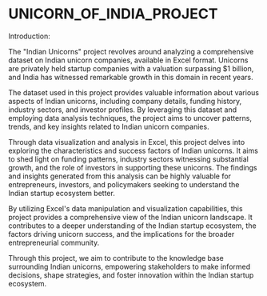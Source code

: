 # UNICORN_OF_INDIA_PROJECT

Introduction:

The "Indian Unicorns" project revolves around analyzing a comprehensive dataset on Indian unicorn companies, available in Excel format. Unicorns are privately held startup companies with a valuation surpassing $1 billion, and India has witnessed remarkable growth in this domain in recent years.

The dataset used in this project provides valuable information about various aspects of Indian unicorns, including company details, funding history, industry sectors, and investor profiles. By leveraging this dataset and employing data analysis techniques, the project aims to uncover patterns, trends, and key insights related to Indian unicorn companies.

Through data visualization and analysis in Excel, this project delves into exploring the characteristics and success factors of Indian unicorns. It aims to shed light on funding patterns, industry sectors witnessing substantial growth, and the role of investors in supporting these unicorns. The findings and insights generated from this analysis can be highly valuable for entrepreneurs, investors, and policymakers seeking to understand the Indian startup ecosystem better.

By utilizing Excel's data manipulation and visualization capabilities, this project provides a comprehensive view of the Indian unicorn landscape. It contributes to a deeper understanding of the Indian startup ecosystem, the factors driving unicorn success, and the implications for the broader entrepreneurial community.

Through this project, we aim to contribute to the knowledge base surrounding Indian unicorns, empowering stakeholders to make informed decisions, shape strategies, and foster innovation within the Indian startup ecosystem.
